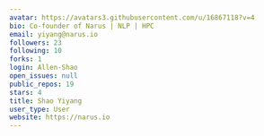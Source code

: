 ```yaml
---
avatar: https://avatars3.githubusercontent.com/u/16867118?v=4
bio: Co-founder of Narus | NLP | HPC
email: yiyang@narus.io
followers: 23
following: 10
forks: 1
login: Allen-Shao
open_issues: null
public_repos: 19
stars: 4
title: Shao Yiyang
user_type: User
website: https://narus.io
---
```

